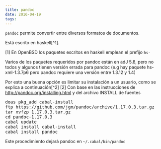 ```yaml
---
title: pandoc
date: 2016-04-19
tags:
---
```


```pandoc``` permite convertir entre diversos formatos de documentos. 

Está escrito en haskell[^1].

[1] En OpenBSD los paquetes escritos en haskell emplean el prefijo 
```hs-```

Varios de los paquetes requeridos por pandoc están en adJ 5.8, pero no todos y 
algunos tienen versión errada para pandoc  (e.g hay paquete
hs-xml-1.3.7p6 pero pandoc requiere una versión entre 1.3.12 y 1.4)

Por esto una buena opción es limitar su instalación a un usuario, como se 
explica a continuación[^2]
[2] Con base en las instrucciones de <http://pandoc.org/installing.html> y 
    del archivo INSTALL de fuentes

<pre>
doas pkg_add cabal-install
ftp https://github.com/jgm/pandoc/archive/1.17.0.3.tar.gz
tar xvfzp 1.17.0.3.tar.gz
cd pandoc-1.17.0.3
cabal update
cabal install cabal-install
cabal install pandoc
</pre>

Este procedimiento dejará pandoc en ```~/.cabal/bin/pandoc```


